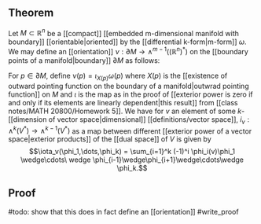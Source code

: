 ## Theorem
Let $M \subset\mathbb R^n$ be a [[compact]] [[embedded m-dimensional manifold with boundary]] [[orientable|oriented]] by the [[differential k-form|m-form]] $\omega$. We may define an [[orientation]] $\nu: \partial M \to \wedge^{m-1}((\mathbb R^n)^*)$ on the [[boundary points of a manifold|boundary]] $\partial M$ as follows: 

For $p \in \partial M$, define $\nu(p) = \iota_{X(p)}\omega(p)$ where $X(p)$ is the [[existence of outward pointing function on the boundary of a manifold|outwrad pointing function]] on $M$ and $\iota$ is the map as in the proof of [[exterior power is zero if and only if its elements are linearly dependent|this result]] from [[class notes/MATH 20800/Homework 5]]. We have for $v$ an element of some $k$-[[dimension of vector space|dimensional]] [[definitions/vector space]], $i_v: \wedge^k(V^*)\to \wedge^{k-1}(V^*)$ as a map between different [[exterior power of a vector space|exterior products]] of the [[dual space]] of $V$ is given by $$\iota_v(\phi_1,\dots,\phi_k) = \sum_{i=1}^k (-1)^i \phi_i(v)\phi_1 \wedge\cdots\ wedge \phi_{i-1}\wedge\phi_{i+1}\wedge\cdots\wedge \phi_k.$$
## Proof
#todo: show that this does in fact define an [[orientation]] #write_proof 